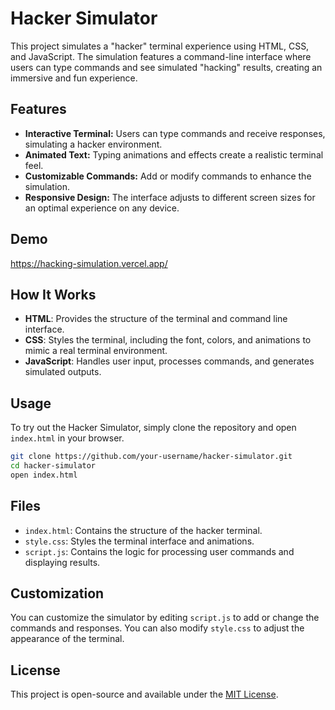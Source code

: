 # Hacker Simulator

This project simulates a "hacker" terminal experience using HTML, CSS, and JavaScript. The simulation features a command-line interface where users can type commands and see simulated "hacking" results, creating an immersive and fun experience.

## Features

- **Interactive Terminal:** Users can type commands and receive responses, simulating a hacker environment.
- **Animated Text:** Typing animations and effects create a realistic terminal feel.
- **Customizable Commands:** Add or modify commands to enhance the simulation.
- **Responsive Design:** The interface adjusts to different screen sizes for an optimal experience on any device.

## Demo

https://hacking-simulation.vercel.app/

## How It Works

- **HTML**: Provides the structure of the terminal and command line interface.
- **CSS**: Styles the terminal, including the font, colors, and animations to mimic a real terminal environment.
- **JavaScript**: Handles user input, processes commands, and generates simulated outputs.

## Usage

To try out the Hacker Simulator, simply clone the repository and open `index.html` in your browser.

```bash
git clone https://github.com/your-username/hacker-simulator.git
cd hacker-simulator
open index.html
```

## Files

- `index.html`: Contains the structure of the hacker terminal.
- `style.css`: Styles the terminal interface and animations.
- `script.js`: Contains the logic for processing user commands and displaying results.

## Customization

You can customize the simulator by editing `script.js` to add or change the commands and responses. You can also modify `style.css` to adjust the appearance of the terminal.

## License

This project is open-source and available under the [MIT License](LICENSE).
